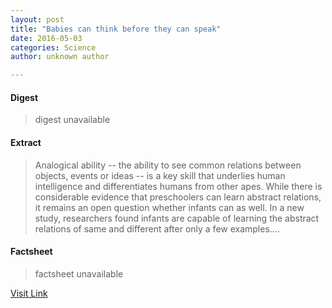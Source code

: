 ```yaml
---
layout: post
title: "Babies can think before they can speak"
date: 2016-05-03
categories: Science
author: unknown author

---
```



#### Digest
>digest unavailable

#### Extract
>Analogical ability -- the ability to see common relations between objects, events or ideas -- is a key skill that underlies human intelligence and differentiates humans from other apes. While there is considerable evidence that preschoolers can learn abstract relations, it remains an open question whether infants can as well. In a new study, researchers found infants are capable of learning the abstract relations of same and different after only a few examples....

#### Factsheet
>factsheet unavailable

[Visit Link](http://feeds.sciencedaily.com/~r/sciencedaily/~3/RdF_mk5yGV8/150526140601.htm)


